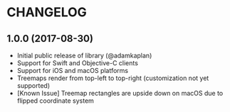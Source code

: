 # CHANGELOG

1.0.0 (2017-08-30)
--------------------
- Initial public release of library (@adamkaplan)
- Support for Swift and Objective-C clients
- Support for iOS and macOS platforms
- Treemaps render from top-left to top-right (customization not yet supported)
- [Known Issue] Treemap rectangles are upside down on macOS due to flipped coordinate system
